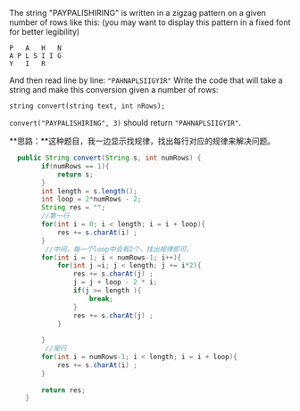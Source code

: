 The string "PAYPALISHIRING" is written in a zigzag pattern on a given number of rows like this: (you may want to display this pattern in a fixed font for better legibility)
```
P   A   H   N
A P L S I I G
Y   I   R
```
And then read line by line: `"PAHNAPLSIIGYIR"`
Write the code that will take a string and make this conversion given a number of rows:

```
string convert(string text, int nRows);
```
`convert("PAYPALISHIRING", 3)` should return `"PAHNAPLSIIGYIR"`.


**思路：**这种题目，我一边显示找规律，找出每行对应的规律来解决问题。
</br>
```JAVA
  public String convert(String s, int numRows) {
        if(numRows == 1){
    		return s;
    	}
    	int length = s.length();
    	int loop = 2*numRows - 2;
        String res = "";
        //第一行
        for(int i = 0; i < length; i = i + loop){
        	res += s.charAt(i) ;
        }
         //中间，每一个loop中会有2个，找出规律即可。
        for(int i = 1; i < numRows-1; i++){
        	for(int j =i; j < length; j += i*2){
        		res += s.charAt(j) ;
        		j = j + loop - 2 * i;
        		if(j >= length ){
        			break;
        		}
        		res += s.charAt(j) ;       		
        	}
        	
        }
         //尾行   
        for(int i = numRows-1; i < length; i = i + loop){
        	res += s.charAt(i) ;
        }
    	
    	return res; 
    }
```
